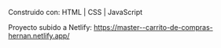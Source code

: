 Construido con: HTML | CSS | JavaScript

Proyecto subido a Netlify:
https://master--carrito-de-compras-hernan.netlify.app/
